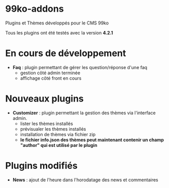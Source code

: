 # 99ko-addons

Plugins et Thèmes développés pour le CMS 99ko

Tous les plugins ont été testés avec la version **4.2.1**

# En cours de développement
* **Faq** : plugin permettant de gérer les question/réponse d'une faq
  * gestion côté admin terminée
  * affichage côté front en cours

# Nouveaux plugins
* **Customizer** : plugin permettant la gestion des thèmes via l'interface admin.
  * lister les thèmes installés
  * prévisualer les thèmes installés
  * installation de thèmes via fichier zip
  * **le fichier info.json des thèmes peut maintenant contenir un champ "author" qui est utilisé par le plugin**

# Plugins modifiés
* **News** : ajout de l'heure dans l'horodatage des news et commentaires
